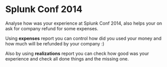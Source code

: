 # Splunk Conf 2014 #

Analyse how was your experience at Splunk Conf 2014, also helps your on ask for company refund for some expenses.

Using **expenses** report you can control how did you used your money and how much will be refunded by your company :)

Also by using **realizations** report you can check how good was your experience and check all done things and the missing one.
